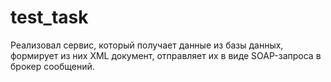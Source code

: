 # test_task
Реализовал сервис, который получает данные из базы данных, формирует из них XML документ, отправляет их в виде SOAP-запроса в брокер сообщений.  
